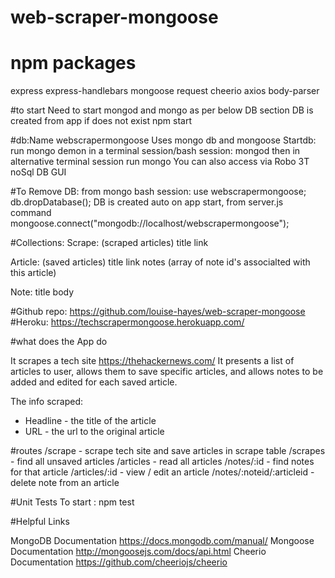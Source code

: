 # web-scraper-mongoose

# npm packages
express
express-handlebars
mongoose
request
cheerio
axios
body-parser

#to start
Need to start mongod and mongo as per below DB section
DB is created from app if does not exist
npm start

#db:Name webscrapermongoose
Uses mongo db and mongoose
Startdb: run mongo demon in a terminal session/bash session: mongod
then in alternative terminal session run mongo 
You can also access via Robo 3T noSql DB GUI

#To Remove DB: from mongo bash session: 
use webscrapermongoose; 
db.dropDatabase();
DB is created auto on app start, from server.js command 
mongoose.connect("mongodb://localhost/webscrapermongoose");

#Collections:
Scrape: (scraped articles)
title
link

Article: (saved articles)
title
link
notes (array of note id's associalted with this article)

Note:
title
body

#Github repo:
https://github.com/louise-hayes/web-scraper-mongoose
#Heroku:
https://techscrapermongoose.herokuapp.com/

#what does the App do

It scrapes a tech site https://thehackernews.com/
It presents a list of articles to user, allows them to save specific articles, and allows notes to be added and edited for each saved article.

The info scraped:
- Headline - the title of the article
- URL - the url to the original article

#routes
/scrape - scrape tech site and save articles in scrape table
/scrapes - find all unsaved articles
/articles - read all articles
/notes/:id - find notes for that article
/articles/:id - view / edit an article
/notes/:noteid/:articleid - delete note from an article

#Unit Tests
To start :  npm test

#Helpful Links

MongoDB Documentation https://docs.mongodb.com/manual/
Mongoose Documentation http://mongoosejs.com/docs/api.html
Cheerio Documentation https://github.com/cheeriojs/cheerio




